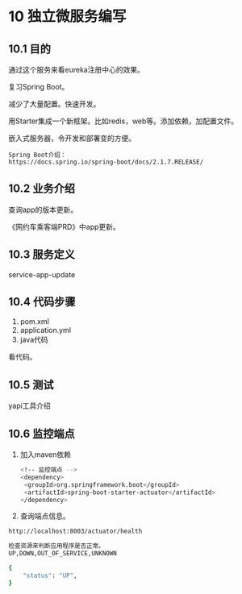 # 10 独立微服务编写



## 10.1 目的

通过这个服务来看eureka注册中心的效果。

复习Spring Boot。

减少了大量配置。快速开发。

用Starter集成一个新框架。比如redis，web等。添加依赖，加配置文件。

嵌入式服务器，令开发和部署变的方便。

```
Spring Boot介绍：
https://docs.spring.io/spring-boot/docs/2.1.7.RELEASE/
```



## 10.2 业务介绍

查询app的版本更新。

《网约车乘客端PRD》中app更新。

## 10.3 服务定义

service-app-update

## 10.4 代码步骤

1. pom.xml
2. application.yml
3. java代码

看代码。

## 10.5 测试

 yapi工具介绍

## 10.6 监控端点

1. 加入maven依赖

   ```sh
   <!-- 监控端点 -->
   <dependency>
   	<groupId>org.springframework.boot</groupId>
   	<artifactId>spring-boot-starter-actuator</artifactId>
   </dependency>
   ```

2. 查询端点信息。

```sh
http://localhost:8003/actuator/health

检查资源来判断应用程序是否正常。
UP,DOWN,OUT_OF_SERVICE,UNKNOWN

{
	"status": "UP",
}
```

